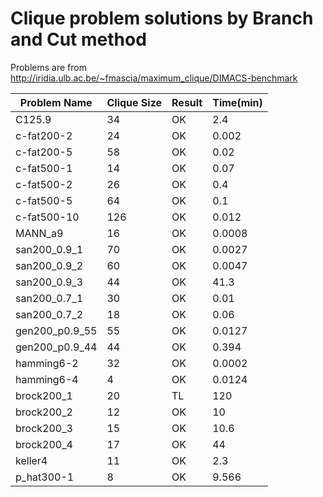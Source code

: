 
# Clique problem solutions by Branch and Cut method

Problems are from <http://iridia.ulb.ac.be/~fmascia/maximum_clique/DIMACS-benchmark>

| Problem Name   | Clique Size | Result | Time(min) |
|----------------|-------------|--------|-----------|
| C125.9         | 34          | OK     | 2.4       |
| c-fat200-2     | 24          | OK     | 0.002     |
| c-fat200-5     | 58          | OK     | 0.02      |
| c-fat500-1     | 14          | OK     | 0.07      |
| c-fat500-2     | 26          | OK     | 0.4       |
| c-fat500-5     | 64          | OK     | 0.1       |
| c-fat500-10    | 126         | OK     | 0.012     |
| MANN_a9        | 16          | OK     | 0.0008    |
| san200_0.9_1   | 70          | OK     | 0.0027    |
| san200_0.9_2   | 60          | OK     | 0.0047    |
| san200_0.9_3   | 44          | OK     | 41.3      |
| san200_0.7_1   | 30          | OK     | 0.01      |
| san200_0.7_2   | 18          | OK     | 0.06      |
| gen200_p0.9_55 | 55          | OK     | 0.0127    |
| gen200_p0.9_44 | 44          | OK     | 0.394     |
| hamming6-2     | 32          | OK     | 0.0002    |
| hamming6-4     | 4           | OK     | 0.0124    |
| brock200_1     | 20          | TL     | 120       |
| brock200_2     | 12          | OK     | 10        |
| brock200_3     | 15          | OK     | 10.6      |
| brock200_4     | 17          | OK     | 44        |
| keller4        | 11          | OK     | 2.3       |
| p_hat300-1     | 8           | OK     | 9.566     |